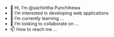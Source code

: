 - 👋 Hi, I’m @sachintha Punchihewa
- 👀 I’m interested in developing web applications
- 🌱 I’m currently learning ...
- 💞️ I’m looking to collaborate on ...
- 📫 How to reach me ...

<!---
sachintha49/sachintha49 is a ✨ special ✨ repository because its `README.md` (this file) appears on your GitHub profile.
You can click the Preview link to take a look at your changes.
--->
